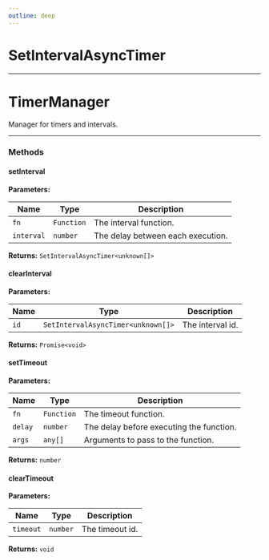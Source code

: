 ```yaml
---
outline: deep
---
```


# SetIntervalAsyncTimer

---

# TimerManager

Manager for timers and intervals.

---

### Methods

#### setInterval

**Parameters:**

| Name | Type | Description |
|------|------|-------------|
| `fn` | `Function` | The interval function. |
| `interval` | `number` | The delay between each execution. |

**Returns:** `SetIntervalAsyncTimer<unknown[]>`

#### clearInterval

**Parameters:**

| Name | Type | Description |
|------|------|-------------|
| `id` | `SetIntervalAsyncTimer<unknown[]>` | The interval id. |

**Returns:** `Promise<void>`

#### setTimeout

**Parameters:**

| Name | Type | Description |
|------|------|-------------|
| `fn` | `Function` | The timeout function. |
| `delay` | `number` | The delay before executing the function. |
| `args` | `any[]` | Arguments to pass to the function. |

**Returns:** `number`

#### clearTimeout

**Parameters:**

| Name | Type | Description |
|------|------|-------------|
| `timeout` | `number` | The timeout id. |

**Returns:** `void`

